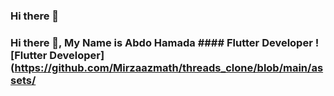 ### Hi there 👋

### Hi there 👋, My Name is **Abdo Hamada** #### **Flutter Developer** ![**Flutter Developer**](https://github.com/Mirzaazmath/threads_clone/blob/main/assets/


<!--
**AbdoHamada15/Abdohamada15** is a ✨ _special_ ✨ repository because its `README.md` (this file) appears on your GitHub profile.

Here are some ideas to get you started:

- 🔭 I’m currently working on ...
- 🌱 I’m currently learning ...
- 👯 I’m looking to collaborate on ...
- 🤔 I’m looking for help with ...
- 💬 Ask me about ...
- 📫 How to reach me: ...
- 😄 Pronouns: ...
- ⚡ Fun fact: ...
-->
